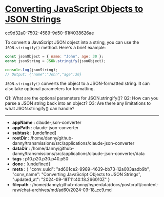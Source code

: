 # [Converting JavaScript Objects to JSON Strings](https://claude.ai/chat/ad601ce2-9989-4639-bb73-12a003aadb9b)

cc9d32a0-7502-4589-9d50-61f4038626ae

 To convert a JavaScript JSON object into a string, you can use the `JSON.stringify()` method. Here's a brief example:

```javascript
const jsonObject = { name: "John", age: 30 };
const jsonString = JSON.stringify(jsonObject);

console.log(jsonString);
// Output: {"name":"John","age":30}
```

`JSON.stringify()` converts the object to a JSON-formatted string. It can also take optional parameters for formatting.

Q1: What are the optional parameters for JSON.stringify()?
Q2: How can you parse a JSON string back into an object?
Q3: Are there any limitations to what JSON.stringify() can handle?

---

* **appName** : claude-json-converter
* **appPath** : claude-json-converter
* **subtask** : [undefined]
* **rootDir** : /home/danny/github-danny/transmissions/src/applications/claude-json-converter
* **dataDir** : /home/danny/github-danny/transmissions/src/applications/claude-json-converter/data
* **tags** : p10.p20.p30.p40.p50
* **done** : [undefined]
* **meta** : {
  "conv_uuid": "ad601ce2-9989-4639-bb73-12a003aadb9b",
  "conv_name": "Converting JavaScript Objects to JSON Strings",
  "updated_at": "2024-09-18T11:40:18.266010Z"
}
* **filepath** : /home/danny/github-danny/hyperdata/docs/postcraft/content-raw/chat-archives/md/ad60/2024-09-18_cc9.md